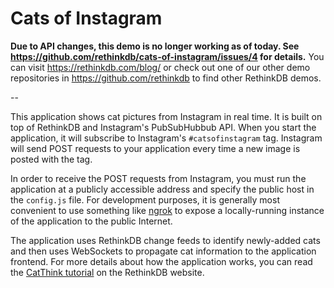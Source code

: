 # Cats of Instagram

__Due to API changes, this demo is no longer working as of today. See https://github.com/rethinkdb/cats-of-instagram/issues/4 for details.__
You can visit https://rethinkdb.com/blog/ or check out one of our other demo repositories in https://github.com/rethinkdb to find other RethinkDB demos.

--

This application shows cat pictures from Instagram in real time. It is built on top of RethinkDB and Instagram's PubSubHubbub API. When you start the application, it will subscribe to Instagram's `#catsofinstagram` tag. Instagram will send POST requests to your application every time a new image is posted with the tag.

In order to receive the POST requests from Instagram, you must run the application at a publicly accessible address and specify the public host in the `config.js` file. For development purposes, it is generally most convenient to use something like [ngrok](https://ngrok.com/) to expose a locally-running instance of the application to the public Internet.

The application uses RethinkDB change feeds to identify newly-added cats and then uses WebSockets to propagate cat information to the application frontend. For more details about how the application works, you can read the [CatThink tutorial](http://rethinkdb.com/blog/cats-of-instagram/) on the RethinkDB website.
